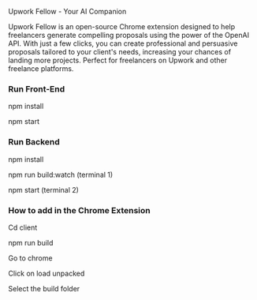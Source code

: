 Upwork Fellow - Your AI Companion

Upwork Fellow is an open-source Chrome extension designed to help freelancers generate compelling proposals using the power of the OpenAI API. With just a few clicks, you can create professional and persuasive proposals tailored to your client's needs, increasing your chances of landing more projects. Perfect for freelancers on Upwork and other freelance platforms.

### Run Front-End
npm install

npm start

### Run Backend
npm install 

npm run build:watch (terminal 1)

npm start (terminal 2)

### How to add in the Chrome Extension
Cd client

npm run build 


Go to chrome

Click on load unpacked

Select the build folder
